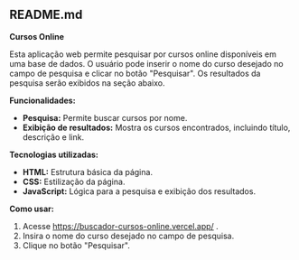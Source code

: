 ## README.md

**Cursos Online**

Esta aplicação web permite pesquisar por cursos online disponíveis em uma base de dados. O usuário pode inserir o nome do curso desejado no campo de pesquisa e clicar no botão "Pesquisar". Os resultados da pesquisa serão exibidos na seção abaixo.

**Funcionalidades:**

* **Pesquisa:** Permite buscar cursos por nome.
* **Exibição de resultados:** Mostra os cursos encontrados, incluindo título, descrição e link.

**Tecnologias utilizadas:**

* **HTML:** Estrutura básica da página.
* **CSS:** Estilização da página.
* **JavaScript:** Lógica para a pesquisa e exibição dos resultados.

**Como usar:**

1. Acesse https://buscador-cursos-online.vercel.app/ .
2. Insira o nome do curso desejado no campo de pesquisa.
3. Clique no botão "Pesquisar".
